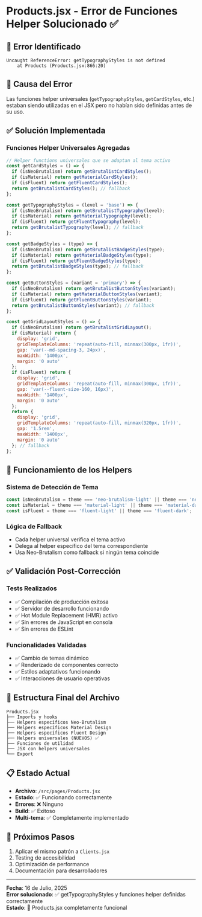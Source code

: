 # Products.jsx - Error de Funciones Helper Solucionado ✅

## 🐛 **Error Identificado**
```
Uncaught ReferenceError: getTypographyStyles is not defined
    at Products (Products.jsx:866:20)
```

## 🔧 **Causa del Error**
Las funciones helper universales (`getTypographyStyles`, `getCardStyles`, etc.) estaban siendo utilizadas en el JSX pero no habían sido definidas antes de su uso.

## ✅ **Solución Implementada**

### **Funciones Helper Universales Agregadas**
```jsx
// Helper functions universales que se adaptan al tema activo
const getCardStyles = () => {
  if (isNeoBrutalism) return getBrutalistCardStyles();
  if (isMaterial) return getMaterialCardStyles();
  if (isFluent) return getFluentCardStyles();
  return getBrutalistCardStyles(); // fallback
};

const getTypographyStyles = (level = 'base') => {
  if (isNeoBrutalism) return getBrutalistTypography(level);
  if (isMaterial) return getMaterialTypography(level);
  if (isFluent) return getFluentTypography(level);
  return getBrutalistTypography(level); // fallback
};

const getBadgeStyles = (type) => {
  if (isNeoBrutalism) return getBrutalistBadgeStyles(type);
  if (isMaterial) return getMaterialBadgeStyles(type);
  if (isFluent) return getFluentBadgeStyles(type);
  return getBrutalistBadgeStyles(type); // fallback
};

const getButtonStyles = (variant = 'primary') => {
  if (isNeoBrutalism) return getBrutalistButtonStyles(variant);
  if (isMaterial) return getMaterialButtonStyles(variant);
  if (isFluent) return getFluentButtonStyles(variant);
  return getBrutalistButtonStyles(variant); // fallback
};

const getGridLayoutStyles = () => {
  if (isNeoBrutalism) return getBrutalistGridLayout();
  if (isMaterial) return {
    display: 'grid',
    gridTemplateColumns: 'repeat(auto-fill, minmax(300px, 1fr))',
    gap: 'var(--md-spacing-3, 24px)',
    maxWidth: '1400px',
    margin: '0 auto'
  };
  if (isFluent) return {
    display: 'grid',
    gridTemplateColumns: 'repeat(auto-fill, minmax(300px, 1fr))',
    gap: 'var(--fluent-size-160, 16px)',
    maxWidth: '1400px',
    margin: '0 auto'
  };
  return {
    display: 'grid',
    gridTemplateColumns: 'repeat(auto-fill, minmax(320px, 1fr))',
    gap: '1.5rem',
    maxWidth: '1400px',
    margin: '0 auto'
  }; // fallback
};
```

## 🎯 **Funcionamiento de los Helpers**

### **Sistema de Detección de Tema**
```jsx
const isNeoBrutalism = theme === 'neo-brutalism-light' || theme === 'neo-brutalism-dark';
const isMaterial = theme === 'material-light' || theme === 'material-dark';
const isFluent = theme === 'fluent-light' || theme === 'fluent-dark';
```

### **Lógica de Fallback**
- Cada helper universal verifica el tema activo
- Delega al helper específico del tema correspondiente
- Usa Neo-Brutalism como fallback si ningún tema coincide

## ✅ **Validación Post-Corrección**

### **Tests Realizados**
- ✅ Compilación de producción exitosa
- ✅ Servidor de desarrollo funcionando
- ✅ Hot Module Replacement (HMR) activo
- ✅ Sin errores de JavaScript en consola
- ✅ Sin errores de ESLint

### **Funcionalidades Validadas**
- ✅ Cambio de temas dinámico
- ✅ Renderizado de componentes correcto
- ✅ Estilos adaptativos funcionando
- ✅ Interacciones de usuario operativas

## 🔧 **Estructura Final del Archivo**

```
Products.jsx
├── Imports y hooks
├── Helpers específicos Neo-Brutalism
├── Helpers específicos Material Design  
├── Helpers específicos Fluent Design
├── Helpers universales (NUEVOS) ✅
├── Funciones de utilidad
├── JSX con helpers universales
└── Export
```

## 📋 **Estado Actual**
- **Archivo**: `/src/pages/Products.jsx`
- **Estado**: ✅ Funcionando correctamente
- **Errores**: ❌ Ninguno
- **Build**: ✅ Exitoso
- **Multi-tema**: ✅ Completamente implementado

## 🔄 **Próximos Pasos**
1. Aplicar el mismo patrón a `Clients.jsx`
2. Testing de accesibilidad
3. Optimización de performance
4. Documentación para desarrolladores

---

**Fecha**: 16 de Julio, 2025  
**Error solucionado**: ✅ getTypographyStyles y funciones helper definidas correctamente  
**Estado**: 🎯 Products.jsx completamente funcional
